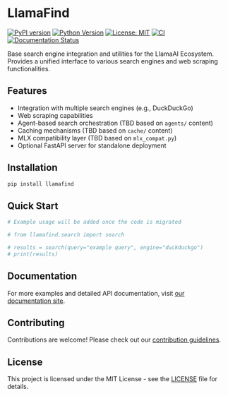 # LlamaFind

[![PyPI version](https://badge.fury.io/py/llamafind.svg)](https://badge.fury.io/py/llamafind)
[![Python Version](https://img.shields.io/pypi/pyversions/llamafind.svg)](https://pypi.org/project/llamafind/)
[![License: MIT](https://img.shields.io/badge/License-MIT-yellow.svg)](https://opensource.org/licenses/MIT)
[![CI](https://github.com/yourusername/llamafind-pkg/actions/workflows/ci.yml/badge.svg)](https://github.com/yourusername/llamafind-pkg/actions/workflows/ci.yml)
[![Documentation Status](https://img.shields.io/badge/docs-latest-blue.svg)](https://yourusername.github.io/llamafind-pkg)

Base search engine integration and utilities for the LlamaAI Ecosystem. Provides a unified interface to various search engines and web scraping functionalities.

## Features

- Integration with multiple search engines (e.g., DuckDuckGo)
- Web scraping capabilities
- Agent-based search orchestration (TBD based on `agents/` content)
- Caching mechanisms (TBD based on `cache/` content)
- MLX compatibility layer (TBD based on `mlx_compat.py`)
- Optional FastAPI server for standalone deployment

## Installation

```bash
pip install llamafind
```

## Quick Start

```python
# Example usage will be added once the code is migrated

# from llamafind.search import search

# results = search(query="example query", engine="duckduckgo")
# print(results)
```

## Documentation

For more examples and detailed API documentation, visit [our documentation site](https://yourusername.github.io/llamafind-pkg).

## Contributing

Contributions are welcome! Please check out our [contribution guidelines](CONTRIBUTING.md).

## License

This project is licensed under the MIT License - see the [LICENSE](LICENSE) file for details. 